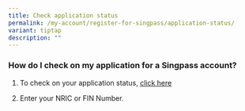 ```yaml
---
title: Check application status
permalink: /my-account/register-for-singpass/application-status/
variant: tiptap
description: ""
---
```

<h3>How do I check on my application for a Singpass account?</h3>
<ol data-tight="true" class="tight">
<li>
<p>To check on your application status, <a href="https://www.singpass.gov.sg/home/ui/check-application-status/check-application-form" rel="noopener noreferrer nofollow" target="_blank">click here</a>
</p>
</li>
<li>
<p>Enter your NRIC or FIN Number.</p>
</li>
</ol>
<p></p>